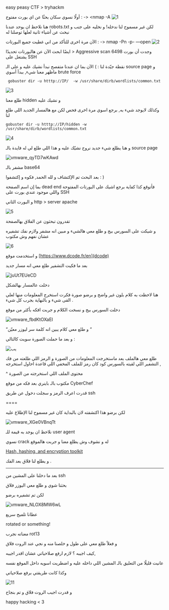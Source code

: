 easy peasy CTF > tryhackm

 

أولًا نسوي سكان بحثًا عن اي بورت مفتوح : -> <nmap -A <ip>
![1](https://github.com/Renat9s/tryhackme/assets/126417250/4bcc7a1c-5283-4530-8ae7-3c470583abb4)



هنا نلاحظ ان يوحد عندنا robots.txt لكن غير مسموح لنا ندخله! و نخليه على جنب و نبحث عن أشياء ثانية لعلها توصلنا له

الآن مرة اخرى للتأكد من اني غطيت جميع البورتات : -> nmap -Pn -p- <ip> —open
![2](https://github.com/Renat9s/tryhackme/assets/126417250/b56dd07d-b572-4fe3-a411-1192e31c5572)





ايضًا ابحث الآن عن هالبورتات تحديدًا > Aggressive scan
وجدت أن بورت 6498 يشتغل على SSH

نقطة جيّدة لنا  : )
الآن بما ان عندنا متفصح نبدأ نشيك عليه و على الـ source page
و ماظهر معنا شيء, ببدأ أسوي  brute force 

``` gobuster dir -u htttp://IP/  -w /usr/share/dirb/wordlists/common.txt```




![3](https://github.com/Renat9s/tryhackme/assets/126417250/8e0944ab-367d-44d1-ae52-0e1f7173ec89)

طلع معنا hidden و نشيك عليه 

وكذلك لايوجد شيء به, برجع اسوي مرة اخرى فحص لكن مع هالمسار  الجديد اللي طلع لنا 

``` gobuster dir -u htttp://IP/hidden -w /usr/share/dirb/wordlists/common.txt ```



![4](https://github.com/Renat9s/tryhackme/assets/126417250/7a1938b4-1223-40f1-906e-6177e086053f)

و هنا يطلع شيء جديد نروح نشيّك عليه
و هذا اللي طلع لي له فايدة بالـ source page


![vmware_qyTD7wKAwd](https://github.com/Renat9s/tryhackme/assets/126417250/5f158d3c-af5f-4172-b2d7-5d22c59c73f1)

مشفر بالـ base64 

بعد البحث تم الإكتشاف و لله الحمد, فكوه و إكتشفوا : )

بما إن اسم الصفحة  dead end فأتوقع كذا كفاية
 برجع اشيك على البورتات المفتوحة واللي موجود عندي بورت على SSH

و البورت الثاني http > server apache

![5](https://github.com/Renat9s/tryhackme/assets/126417250/f877ebb1-41ed-4949-bac2-2eaeffd3efc3)

تقدرون تبحثون عن الفلاق بهالصفحة

 و شيكت على السورس بيج و طلع معي هالشيء و مبين انه مشفر ولازم نفك تشفيره عشان نفهم وش مكتوب

![6](https://github.com/Renat9s/tryhackme/assets/126417250/6f941264-6aa3-44d3-ae6a-46935e85e26c)

و استخدمت موقع [https://www.dcode.fr/en](dcode)

بعد ما فكيت التشفير طلع معي انه مسار جديد 

![juUt7EUeCD](https://github.com/Renat9s/tryhackme/assets/126417250/da765367-5e07-4722-9726-3bf46582294c)

دخلت عالمسار بهالشكل

هنا لاحظت به كلام بلون غير واضح و برضو صورة فكرت استخرج المعلومات منها لعلي القى شيء و بالنهاية بجرب كل شيء .

دخلت السورس بيج و نسخت الكلام و جربت افكه بأكثر من موقع 

![vmware_fbdKtOXaEI](https://github.com/Renat9s/tryhackme/assets/126417250/64aa2ee8-7026-4863-9b5a-8d5939d17e9c)

 “و طلع معي كلام يبين انه كلمة سر ليوزر معيّن “

و بعد ما حملت الصورة سويت كالتالي :

![يب](https://github.com/Renat9s/tryhackme/assets/126417250/be555899-a580-4655-815b-01a77c55cdd2)

طلع معي هالملف بعد ماستخرجت المعلومات من الصورة و الرمز اللي طلعته من فك التشفير اللي لقيته بالسورس كود كان رمز للملف المخفي اللي قاعدة احاول استخرجه ,

^ محتوى الملف اللي استخرجته من الصورة

مكتوب بالـ باينري بعد فكه من موقع CyberChef 

قدرت اعرف الرمز و سجلت دخول عن طريق ssh

====

لكن برضو هذا اكتشفته لان بالبداية كان غير مسموح لنا الإطلاع عليه

![vmware_XGe0VBnqTt](https://github.com/Renat9s/tryhackme/assets/126417250/738aad5e-e075-43cb-8b7e-931ff19a49b6)

نلاحظ ان يوجد به قيمة للـ user agent 

نسوي crack له و نشوف وش يطلع معنا و جربت هالموقع

[Hash, hashing, and encryption toolkit](https://md5hashing.net/)

و يطلع لنا فلاق بعد الفك .

---

بعد ما دخلنا على المشين من ssh 

بحثنا شوي و طلع معي اليوزر فلاق 

لكن تم تشفيره برضو 

![vmware_NLOX8MW6wL](https://github.com/Renat9s/tryhackme/assets/126417250/8ff1443a-58c2-4d20-a058-c956feafccc9)

عطانا تلميح سريع

rotated or something!

معناته نجرب rot13 

و فعلاً طلع معي على طول و خلصنا منه و نجي عند الروت فلاق

كيف اجيبه ؟ لازم ارفع صلاحياتي عشان اقدر اجيبه,

عانيت قليلًا من التعليق بالـ المشين اللي داخله عليه و اضطريت اسويه داخل الموقع نفسه

وكذا كانت طريقتي برفع صلاحياتي

![11](https://github.com/Renat9s/tryhackme/assets/126417250/ec85ca84-d732-4575-8685-4b592ba4a124)

و قدرت اجيب الروت فلاق و تم بنجاح

happy hacking < 3
